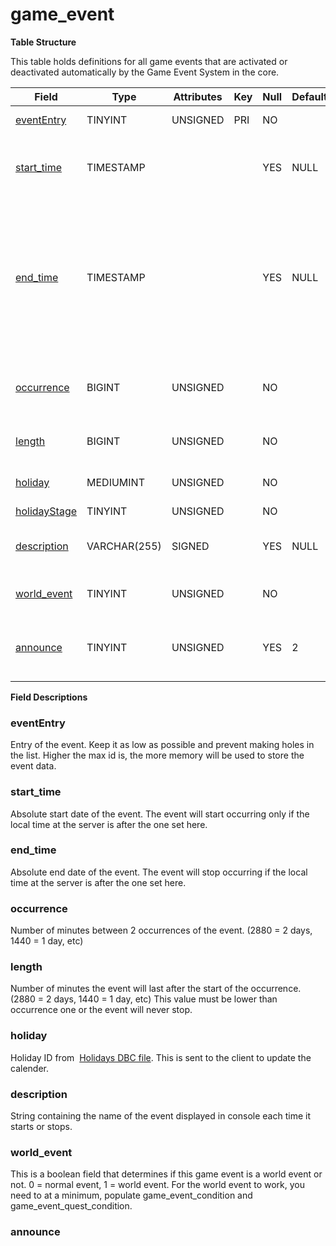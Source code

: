 # game\_event

**Table Structure**

This table holds definitions for all game events that are activated or deactivated automatically by the Game Event System in the core.

| Field             | Type         | Attributes | Key | Null | Default | Extra  | Comment                                                                                                                              |
| ----------------- | ------------ | ---------- | --- | ---- | ------- | ------ | ------------------------------------------------------------------------------------------------------------------------------------ |
| [eventEntry][1]   | TINYINT      | UNSIGNED   | PRI | NO   |         | Unique | Entry of the game event                                                                                                              |
| [start_time][2]   | TIMESTAMP    |            |     | YES  | NULL    |        | Absolute start date, the event will never start before                                                                               |
| [end_time][3]     | TIMESTAMP    |            |     | YES  | NULL    |        | Absolute end date, the event will never start after; if NULL it will be implicitly set to 2 years in the future on each server start |
| [occurrence][4]   | BIGINT       | UNSIGNED   |     | NO   |         |        | Delay in minutes between occurrences of the event                                                                                    |
| [length][5]       | BIGINT       | UNSIGNED   |     | NO   |         |        | Length in minutes of the event                                                                                                       |
| [holiday][6]      | MEDIUMINT    | UNSIGNED   |     | NO   |         |        | Client side holiday id (from dbc)                                                                                                    |
| [holidayStage][7] | TINYINT      | UNSIGNED   |     | NO   |         |        |                                                                                                                                      |
| [description][8]  | VARCHAR(255) | SIGNED     |     | YES  | NULL    |        | Description of the event displayed in console                                                                                        |
| [world_event][9]  | TINYINT      | UNSIGNED   |     | NO   |         |        | 0 if normal event, 1 if world event                                                                                                  |
| [announce][10]    | TINYINT      | UNSIGNED   |     | YES  | 2       |        | 0 dont announce, 1 announce, 2 value from config                                                                                     |

[1]: #evententry
[2]: #start_time
[3]: #end_time
[4]: #occurrence
[5]: #length
[6]: #holiday
[7]: #holidaystage
[8]: #description
[9]: #world_event
[10]: #announce

**Field Descriptions**

### eventEntry

Entry of the event. Keep it as low as possible and prevent making holes in the list. Higher the max id is, the more memory will be used to store the event data.

### start\_time

Absolute start date of the event. The event will start occurring only if the local time at the server is after the one set here.

### end\_time

Absolute end date of the event. The event will stop occurring if the local time at the server is after the one set here.

### occurrence

Number of minutes between 2 occurrences of the event. (2880 = 2 days, 1440 = 1 day, etc)

### length

Number of minutes the event will last after the start of the occurrence. (2880 = 2 days, 1440 = 1 day, etc)
This value must be lower than occurrence one or the event will never stop.

### holiday

Holiday ID from  [Holidays DBC file](Holidays). This is sent to the client to update the calender.

### description

String containing the name of the event displayed in console each time it starts or stops.

### world\_event

This is a boolean field that determines if this game event is a world event or not. 0 = normal event, 1 = world event. For the world event to work, you need to at a minimum, populate game\_event\_condition and game\_event\_quest\_condition.

### announce
